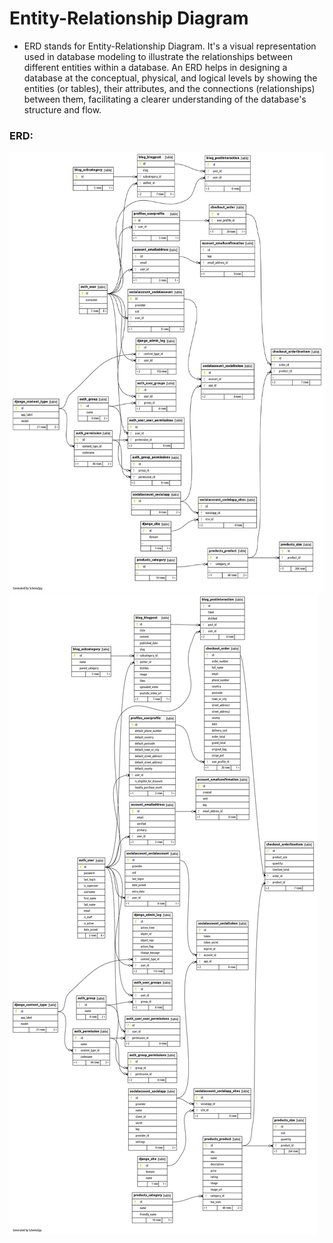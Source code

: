 # Entity-Relationship Diagram
- ERD stands for Entity-Relationship Diagram. It's a visual representation used in database modeling to illustrate the relationships between different entities within a database. An ERD helps in designing a database at the conceptual, physical, and logical levels by showing the entities (or tables), their attributes, and the connections (relationships) between them, facilitating a clearer understanding of the database's structure and flow.

### ERD:
![Real Relationships Compact](/media/relationships.real.compact.png)
![Real Relationships Large](/media/relationships.real.large.png)